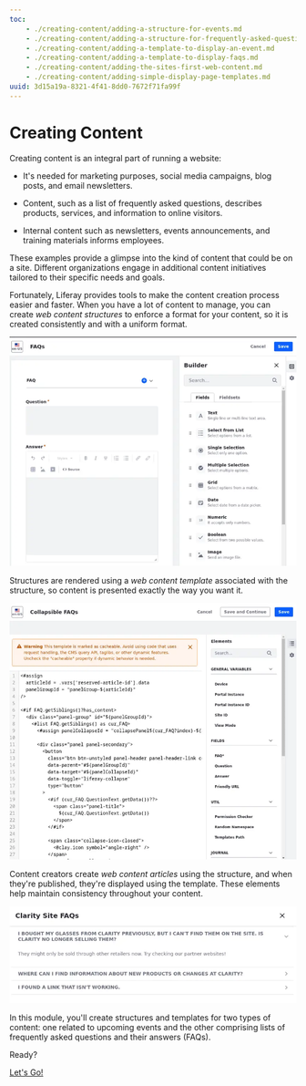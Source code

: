 ```yaml
---
toc:
    - ./creating-content/adding-a-structure-for-events.md
    - ./creating-content/adding-a-structure-for-frequently-asked-questions.md
    - ./creating-content/adding-a-template-to-display-an-event.md
    - ./creating-content/adding-a-template-to-display-faqs.md
    - ./creating-content/adding-the-sites-first-web-content.md
    - ./creating-content/adding-simple-display-page-templates.md
uuid: 3d15a19a-8321-4f41-8dd0-7672f71fa99f
---
```


# Creating Content

Creating content is an integral part of running a website:

-   It's needed for marketing purposes, social media campaigns, blog posts, and email newsletters.

-   Content, such as a list of frequently asked questions, describes products, services, and information to online visitors.

-   Internal content such as newsletters, events announcements, and training materials informs employees.

These examples provide a glimpse into the kind of content that could be on a site. Different organizations engage in additional content initiatives tailored to their specific needs and goals.

Fortunately, Liferay provides tools to make the content creation process easier and faster. When you have a lot of content to manage, you can create *web content structures* to enforce a format for your content, so it is created consistently and with a uniform format.

![Create a content structure to enforce a format for your content articles.](./creating-content/images/01.png)

Structures are rendered using a *web content template* associated with the structure, so content is presented exactly the way you want it.

![With a template, define how to render the structure you created on a page.](./creating-content/images/02.png)

Content creators create *web content articles* using the structure, and when they're published, they're displayed using the template. These elements help maintain consistency throughout your content.

![A web content article presents a list of frequently asked questions and their answers with a consistent format.](./creating-content/images/03.png)

In this module, you'll create structures and templates for two types of content: one related to upcoming events and the other comprising lists of frequently asked questions and their answers (FAQs).

Ready?

[Let's Go!](./creating-content/adding-a-structure-for-events.md)
